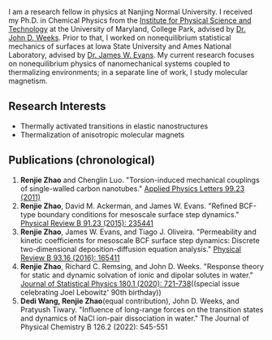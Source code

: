 I am a research fellow in physics at Nanjing Normal University. I received my Ph.D. in Chemical Physics from the [Institute for Physical Science and Technology](https://ipst.umd.edu/) at the University of Maryland, College Park, advised by [Dr. John D. Weeks](https://terpconnect.umd.edu/~jdw/). Prior to that, I worked on nonequilibrium statistical mechanics of surfaces at Iowa State University and Ames National Laboratory, advised by [Dr. James W. Evans](https://www.ameslab.gov/directory/james-evans). My current research focuses on nonequilibrium physics of nanomechanical systems coupled to thermalizing environments; in a separate line of work, I study molecular magnetism.

## Research Interests
- Thermally activated transitions in elastic nanostructures
- Thermalization of anisotropic molecular magnets

## Publications (chronological)
1. **Renjie Zhao** and Chenglin Luo. "Torsion-induced mechanical couplings of single-walled carbon nanotubes." [Applied Physics Letters 99.23 (2011)](
https://doi.org/10.1063/1.3665938
)
2. **Renjie Zhao**, David M. Ackerman, and James W. Evans. "Refined BCF-type boundary conditions for mesoscale surface step dynamics." [Physical Review B 91.23 (2015): 235441](https://doi.org/10.1103/PhysRevB.91.235441)
3. **Renjie Zhao**, James W. Evans, and Tiago J. Oliveira. "Permeability and kinetic coefficients for mesoscale BCF surface step dynamics: Discrete two-dimensional deposition-diffusion equation analysis." [Physical Review B 93.16 (2016): 165411](https://doi.org/10.1103/PhysRevB.93.165411)
4. **Renjie Zhao**, Richard C. Remsing, and John D. Weeks. "Response theory for static and dynamic solvation of ionic and dipolar solutes in water." [Journal of Statistical Physics 180.1 (2020): 721-738](https://doi.org/10.1007/s10955-020-02509-z)((special issue celebrating Joel Lebowitz' 90th birthday))
5. **Dedi Wang, Renjie Zhao**(equal contribution), John D. Weeks, and Pratyush Tiwary. "Influence of long-range forces on the transition states and dynamics of NaCl ion-pair dissociation in water." The Journal of Physical Chemistry B 126.2 (2022): 545-551
